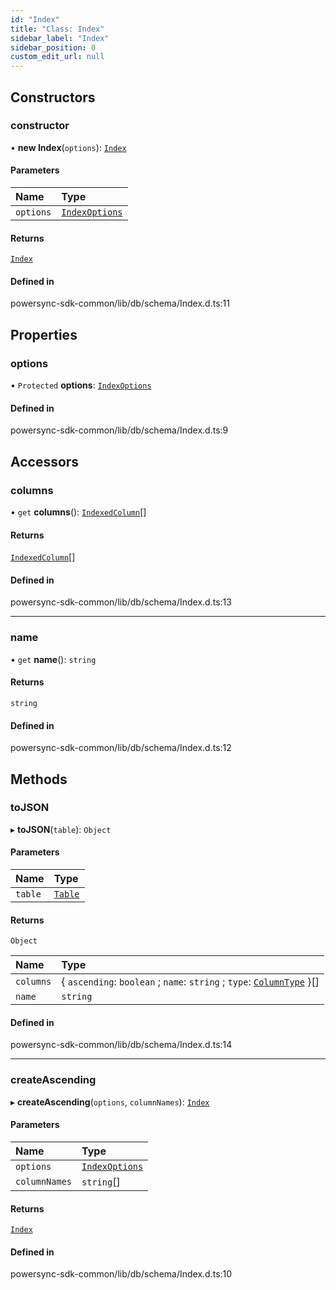 ```yaml
---
id: "Index"
title: "Class: Index"
sidebar_label: "Index"
sidebar_position: 0
custom_edit_url: null
---
```


## Constructors

### constructor

• **new Index**(`options`): [`Index`](Index.md)

#### Parameters

| Name | Type |
| :------ | :------ |
| `options` | [`IndexOptions`](../interfaces/IndexOptions.md) |

#### Returns

[`Index`](Index.md)

#### Defined in

powersync-sdk-common/lib/db/schema/Index.d.ts:11

## Properties

### options

• `Protected` **options**: [`IndexOptions`](../interfaces/IndexOptions.md)

#### Defined in

powersync-sdk-common/lib/db/schema/Index.d.ts:9

## Accessors

### columns

• `get` **columns**(): [`IndexedColumn`](IndexedColumn.md)[]

#### Returns

[`IndexedColumn`](IndexedColumn.md)[]

#### Defined in

powersync-sdk-common/lib/db/schema/Index.d.ts:13

___

### name

• `get` **name**(): `string`

#### Returns

`string`

#### Defined in

powersync-sdk-common/lib/db/schema/Index.d.ts:12

## Methods

### toJSON

▸ **toJSON**(`table`): `Object`

#### Parameters

| Name | Type |
| :------ | :------ |
| `table` | [`Table`](Table.md) |

#### Returns

`Object`

| Name | Type |
| :------ | :------ |
| `columns` | \{ `ascending`: `boolean` ; `name`: `string` ; `type`: [`ColumnType`](../enums/ColumnType.md)  }[] |
| `name` | `string` |

#### Defined in

powersync-sdk-common/lib/db/schema/Index.d.ts:14

___

### createAscending

▸ **createAscending**(`options`, `columnNames`): [`Index`](Index.md)

#### Parameters

| Name | Type |
| :------ | :------ |
| `options` | [`IndexOptions`](../interfaces/IndexOptions.md) |
| `columnNames` | `string`[] |

#### Returns

[`Index`](Index.md)

#### Defined in

powersync-sdk-common/lib/db/schema/Index.d.ts:10
